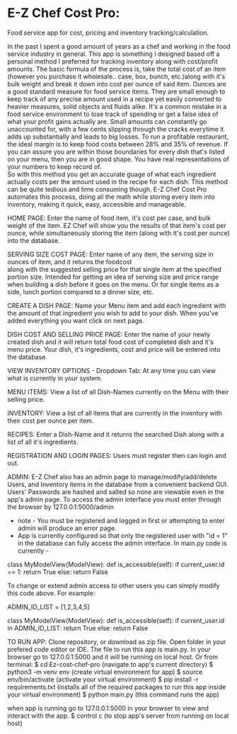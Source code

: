 # E-Z Chef Cost Pro:
Food service app for cost, pricing and inventory tracking/calculation.

  In the past I spent a good amount of years as a chef and working in the food service industry in general. This app is something I
designed based off a personal method I preferred for tracking inventory along with cost/profit amounts. 
The basic formula of the process is, take the total cost of an item (however you purchase it wholesale.. case, box, bunch, etc.)along with it's
bulk weight and break it down into cost per ounce of said item. Ounces are a good standard measure for food service items. They are small
enough to keep track of any precise amount used in a recipe yet easily converted to heavier measures, solid objects and fluids alike. 
It's a common mistake in a food service environment to lose track of spending or get a false idea of what your profit gains actually are. 
Small amounts can constantly go unaccounted for, with a few cents slipping through the cracks everytime
it adds up substantially and leads to big losses. To run a profitable restaurant, the ideal margin is
to keep food costs between 28% and 35% of revenue. If you can assure you are within those boundaries
for every dish that's listed on your menu, then you are in good shape. You have real representations of your numbers to keep record of.  
So with this method you get an accurate guage of what each ingredient actually costs per the amount used in the recipe for each dish. 
This method can be quite tedious and time consuming though. E-Z Chef Cost Pro automates this process,
doing all the math while storing every item into inventory, making it quick, easy, accessible and manageable.

HOME PAGE: Enter the name of food item, it's cost per case, and bulk weight of the item. EZ Chef will 
show you the results of that item's cost per ounce, while simultaneously storing the item (along with it's cost per ounce)
into the database. 

SERVING SIZE COST PAGE: Enter name of any item, the serving size in ounces of item, and it returns the foodcost  
along with the suggested selling price for that single item at the specified portion size. Intended for getting
an idea of serving size and price range when building a dish before it goes on the menu. Or for single items as a side,
lunch portion compared to a dinner size, etc. 

CREATE A DISH PAGE: Name your Menu item and add each ingredient with the amount of that ingredient
you wish to add to your dish. When you've added everything you want click on next page.

DISH COST AND SELLING PRICE PAGE: Enter the name of your newly created dish and it will return total food cost of 
completed dish and it's menu price. Your dish, it's ingredients, cost and price will be entered into the database.
 
VIEW INVENTORY OPTIONS - Dropdown Tab: At any time you can view what is currently in your system.

MENU ITEMS: View a list of all Dish-Names currently on the Menu with their selling price.

INVENTORY: View a list of all items that are currently in the inventory with their cost per ounce per item.

RECIPES: Enter a Dish-Name and it returns the searched Dish along with a list of all it's ingredients.

REGISTRATION AND LOGIN PAGES: Users must register then can login and out.

ADMIN: E-Z Chef also has an admin page to manage/modify/add/delete Users, and Inventory items in the database from a convenient backend GUI. Users' Passwords are hashed and salted so none are viewable even in the app's admin page. To access the admin interface you must enter through the browser by 127.0.0.1:5000/admin 
* note - You must be registered and logged in first or attempting to enter admin will produce an error page.
* App is currently configured so that only the registered user with "id = 1" in the database can fully access the admin interface.
In main.py code is currently -

class MyModelView(ModelView):
    def is_accessible(self):
        if current_user.id == 1:
            return True
        else:
            return False
            
To change or extend admin access to other users you can simply modify this code above.
For example:

ADMIN_ID_LIST = [1,2,3,4,5]

class MyModelView(ModelView):
    def is_accessible(self):
        if current_user.id in ADMIN_ID_LIST:
            return True
        else:
            return False


TO RUN APP: Clone repository, or download as zip file. Open folder in your prefered code editor or IDE. The file to run this app is main.py. In your browser go to 127.0.0.1:5000 and it will be running on local host.
Or from terminal:
$ cd Ez-cost-chef-pro               (navigate to app's current directory)
$ python3 -m venv env               (create virtual environment for app)
$ source env/bin/activate           (activate your virtual environment)
$ pip install -r requirements.txt   (installs all of the required packages to run this app inside your virtual environment)
$ python main.py                    (this command runs the app)

when app is running go to 127.0.0.1:5000 in your browser to view and interact with the app. 
$ control c (to stop app's server from running on local host)



















